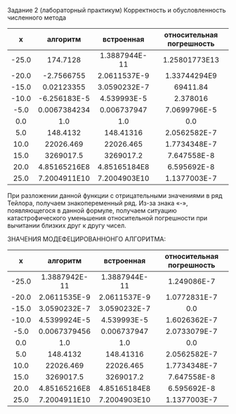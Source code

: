 Задание 2 (лабораторный практикум)
Корректность и обусловленность численного метода

|   x    |    алгоритм      |              встроенная   |   относительная погрешность |
|:------:|:----------------:|:-------------------------:|:----------------------------:|
|-25.0|174.7128|1.3887944E-11|1.25801773E13|
|-20.0|-2.7566755|2.0611537E-9|1.33744294E9|
|-15.0|0.02123355|3.0590232E-7|69411.84|
|-10.0|-6.256183E-5|4.539993E-5|2.378016|
|-5.0|0.0067384234|0.006737947|7.0699796E-5|
|0.0|1.0|1.0|0.0|
|5.0|148.4132|148.41316|2.0562582E-7|
|10.0|22026.469|22026.465|1.7734348E-7|
|15.0|3269017.5|3269017.2|7.647558E-8|
|20.0|4.85165216E8|4.85165184E8|6.595692E-8|
|25.0|7.2004911E10|7.2004903E10|1.1377003E-7|

При разложении данной функции с отрицательными значениями в ряд Тейлора, получаем знакопеременный ряд. Из-за знака «-», появляющегося в данной формуле, получаем ситуацию катастрофического уменьшения относительной погрешности при вычитании близких друг к другу чисел.


ЗНАЧЕНИЯ МОДЕФЕЦИРОВАННОНГО АЛГОРИТМА:

|    x |       алгоритм        |            встроенная   |   относительная погрешность|
|:----:|:---------------------:|:-----------------------:|:--------------------------:|    
|-25.0|1.3887942E-11|1.3887944E-11|1.249086E-7|
|-20.0|2.0611535E-9|2.0611537E-9|1.0772831E-7|
|-15.0|3.0590232E-7|3.0590232E-7|0.0|
|-10.0|4.5399924E-5|4.539993E-5|1.6026362E-7|
|-5.0|0.0067379456|0.006737947|2.0733079E-7|
|0.0|1.0|1.0|0.0|
|5.0|148.4132|148.41316|2.0562582E-7|
|10.0|22026.469|22026.465|1.7734348E-7|
|15.0|3269017.5|3269017.2|7.647558E-8|
|20.0|4.85165216E8|4.85165184E8|6.595692E-8|
|25.0|7.2004911E10|7.2004903E10|1.1377003E-7|